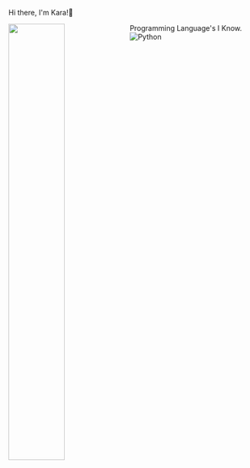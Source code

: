 Hi there, I'm Kara!👋

<img align="left" width="47%" src="https://github-readme-stats.vercel.app/api?username=KaraBenoist&show_icons=true&theme=radical" />

Programming Language's I Know.
<img alt="Python" src="https://img.shields.io/badge/python-3670A0?style=for-the-badge&logo=python&logoColor=ffdd54" />
